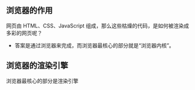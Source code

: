 ## 浏览器的作用

网页由 HTML、CSS、JavaScript 组成，那么这些枯燥的代码，是如何被渲染成多彩的网页呢？

* 答案是通过浏览器来完成，而浏览器最核心的部分就是“浏览器内核”。

## 浏览器的渲染引擎

浏览器最核心的部分是渲染引擎